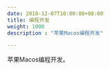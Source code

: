 ```yaml
---
date: 2018-12-07T10:00:00+08:00
title: 编程开发
weight: 1000
description : "苹果Macos编程开发"

---
```


苹果Macos编程开发。

